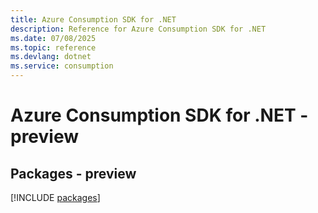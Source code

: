```yaml
---
title: Azure Consumption SDK for .NET
description: Reference for Azure Consumption SDK for .NET
ms.date: 07/08/2025
ms.topic: reference
ms.devlang: dotnet
ms.service: consumption
---
```

# Azure Consumption SDK for .NET - preview
## Packages - preview
[!INCLUDE [packages](consumption-index.md)]